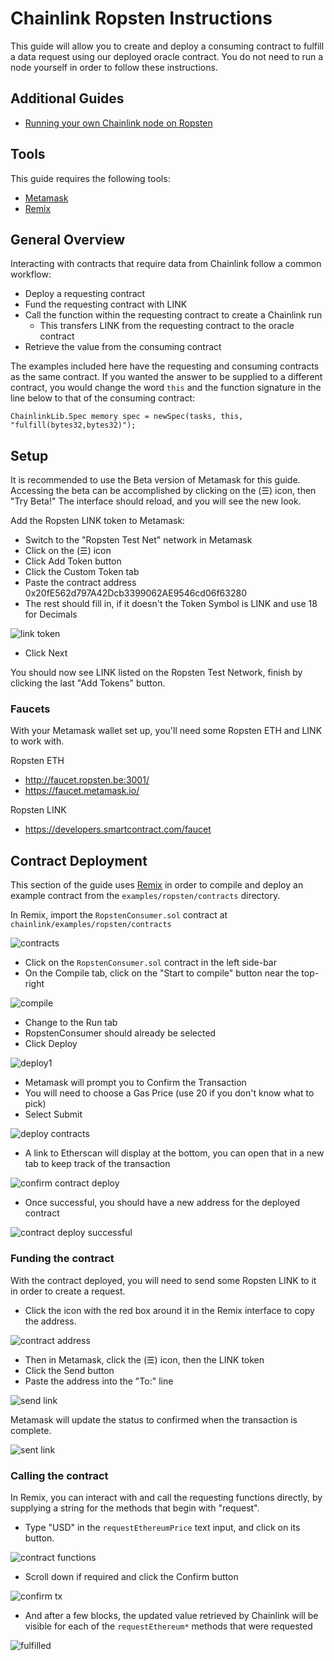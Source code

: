 # Chainlink Ropsten Instructions

This guide will allow you to create and deploy a consuming contract to fulfill a data request using our deployed oracle contract. You do not need to run a node yourself in order to follow these instructions.

## Additional Guides

- [Running your own Chainlink node on Ropsten](./RopstenNode.md)

## Tools

This guide requires the following tools:

- [Metamask](https://metamask.io/)
- [Remix](http://remix.ethereum.org)

## General Overview

Interacting with contracts that require data from Chainlink follow a common workflow:

- Deploy a requesting contract
- Fund the requesting contract with LINK
- Call the function within the requesting contract to create a Chainlink run
  - This transfers LINK from the requesting contract to the oracle contract
- Retrieve the value from the consuming contract

The examples included here have the requesting and consuming contracts as the same contract. If you wanted the answer to be supplied to a different contract, you would change the word `this` and the function signature in the line below to that of the consuming contract:

```
ChainlinkLib.Spec memory spec = newSpec(tasks, this, "fulfill(bytes32,bytes32)");
```

## Setup

It is recommended to use the Beta version of Metamask for this guide. Accessing the beta can be accomplished by clicking on the (☰) icon, then "Try Beta!" The interface should reload, and you will see the new look.

Add the Ropsten LINK token to Metamask:

- Switch to the "Ropsten Test Net" network in Metamask
- Click on the (☰) icon
- Click Add Token button
- Click the Custom Token tab
- Paste the contract address 0x20fE562d797A42Dcb3399062AE9546cd06f63280
- The rest should fill in, if it doesn't the Token Symbol is LINK and use 18 for Decimals

![link token](./images/14-44-32.png)

- Click Next

You should now see LINK listed on the Ropsten Test Network, finish by clicking the last "Add Tokens" button.


### Faucets

With your Metamask wallet set up, you'll need some Ropsten ETH and LINK to work with.

Ropsten ETH
- http://faucet.ropsten.be:3001/
- https://faucet.metamask.io/

Ropsten LINK
- https://developers.smartcontract.com/faucet

## Contract Deployment

This section of the guide uses [Remix](https://remix.ethereum.org) in order to compile and deploy an example contract from the `examples/ropsten/contracts` directory.

In Remix, import the `RopstenConsumer.sol` contract at `chainlink/examples/ropsten/contracts`

![contracts](./images/12-29-32.png)

- Click on the `RopstenConsumer.sol` contract in the left side-bar
- On the Compile tab, click on the "Start to compile" button near the top-right

![compile](./images/12-36-11.png)

- Change to the Run tab
- RopstenConsumer should already be selected
- Click Deploy

![deploy1](./images/12-37-18.png)

- Metamask will prompt you to Confirm the Transaction
- You will need to choose a Gas Price (use 20 if you don't know what to pick)
- Select Submit

![deploy contracts](./images/14-54-06.png)

- A link to Etherscan will display at the bottom, you can open that in a new tab to keep track of the transaction

![confirm contract deploy](./images/14-55-03.png)

- Once successful, you should have a new address for the deployed contract

![contract deploy successful](./images/07-25-49.png)

### Funding the contract

With the contract deployed, you will need to send some Ropsten LINK to it in order to create a request.

- Click the icon with the red box around it in the Remix interface to copy the address.

![contract address](./images/14-57-07.png)

- Then in Metamask, click the (☰) icon, then the LINK token
- Click the Send button
- Paste the address into the "To:" line

![send link](./images/15-02-57.png)

Metamask will update the status to confirmed when the transaction is complete.

![sent link](./images/15-07-37.png)

### Calling the contract

In Remix, you can interact with and call the requesting functions directly, by supplying a string for the methods that begin with "request".

- Type "USD" in the `requestEthereumPrice` text input, and click on its button.

![contract functions](./images/12-50-55.png)

- Scroll down if required and click the Confirm button

![confirm tx](./images/15-11-45.png)

- And after a few blocks, the updated value retrieved by Chainlink will be visible for each of the `requestEthereum*` methods that were requested

![fulfilled](./images/07-13-22.png)